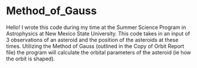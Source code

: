 # Method_of_Gauss
Hello! I wrote this code during my time at the Summer Science Program in Astrophysics at New Mexico State University.
This code takes in an input of 3 observations of an asteroid and the position of the asteroids at these times. Utilizing the Method of Gauss (outlined in the Copy of Orbit Report file) the program will calculate the orbital parameters of the asteroid (ie how the orbit is shaped). 
